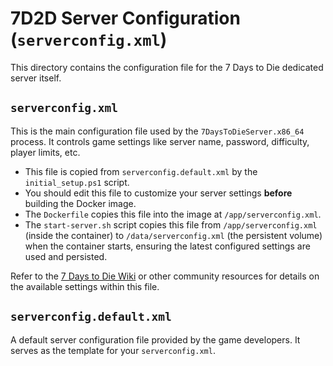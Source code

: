 # 7D2D Server Configuration (`serverconfig.xml`)

This directory contains the configuration file for the 7 Days to Die dedicated server itself.

## `serverconfig.xml`

This is the main configuration file used by the `7DaysToDieServer.x86_64` process. It controls game settings like server name, password, difficulty, player limits, etc.

*   This file is copied from `serverconfig.default.xml` by the `initial_setup.ps1` script.
*   You should edit this file to customize your server settings **before** building the Docker image.
*   The `Dockerfile` copies this file into the image at `/app/serverconfig.xml`.
*   The `start-server.sh` script copies this file from `/app/serverconfig.xml` (inside the container) to `/data/serverconfig.xml` (the persistent volume) when the container starts, ensuring the latest configured settings are used and persisted.

Refer to the [7 Days to Die Wiki](https://7daystodie.fandom.com/wiki/Server_Configuration) or other community resources for details on the available settings within this file.

## `serverconfig.default.xml`

A default server configuration file provided by the game developers. It serves as the template for your `serverconfig.xml`.
